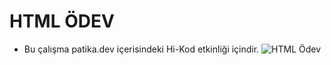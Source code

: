 # HTML ÖDEV
* Bu çalışma patika.dev içerisindeki Hi-Kod etkinliği içindir.
![HTML Ödev](https://i.ibb.co/WzN4Y71/Screenshot-2.png)